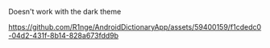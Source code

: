 Doesn't work with the dark theme



https://github.com/R1nge/AndroidDictionaryApp/assets/59400159/f1cdedc0-04d2-431f-8b14-828a673fdd9b

